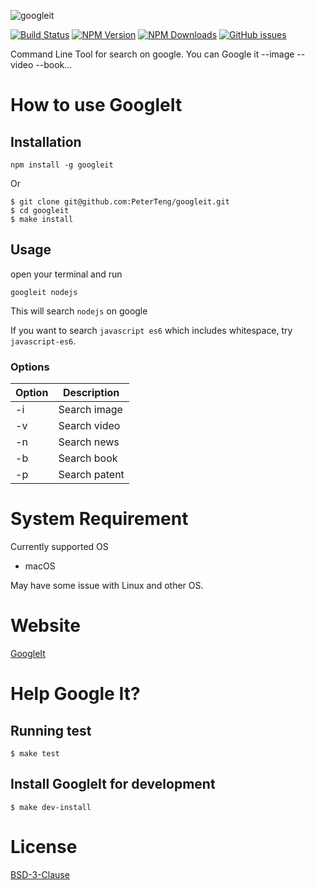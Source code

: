 ![googleit](https://cloud.githubusercontent.com/assets/9393495/20455335/caa4c2c2-ae9c-11e6-888a-e8f5830e07ef.png)

[![Build Status](https://api.travis-ci.org/PeterTeng/googleit.svg?branch=master)](https://travis-ci.org/PeterTeng/googleit
)
[![NPM Version](http://img.shields.io/npm/v/googleit.svg?style=flat)](https://www.npmjs.com/package/googleit)
[![NPM Downloads](https://img.shields.io/npm/dm/googleit.svg?style=flat)](https://www.npmjs.com/package/googleit)
[![GitHub issues](https://img.shields.io/github/issues-raw/PeterTeng/googleit.svg)](https://github.com/PeterTeng/googleit/issues)

Command Line Tool for search on google.
You can Google it --image --video --book...

# How to use GoogleIt

## Installation

```shell
npm install -g googleit
```
Or

```shell
$ git clone git@github.com:PeterTeng/googleit.git
$ cd googleit
$ make install
```

## Usage

open your terminal and run

`googleit nodejs`

This will search `nodejs` on google

If you want to search `javascript es6` which includes whitespace, try `javascript-es6`.

### Options

|Option|Description|
|---|---|
|-i|Search image|
|-v|Search video|
|-n|Search news|
|-b|Search book|
|-p|Search patent|

# System Requirement

Currently supported OS

- macOS

May have some issue with Linux and other OS.

# Website

[GoogleIt](https://peterteng.github.io/googleit/)

# Help Google It?

## Running test

```shell
$ make test
```

## Install GoogleIt for development

```shell
$ make dev-install
```

# License

[BSD-3-Clause](https://github.com/PeterTeng/googleit/blob/master/LICENSE)
